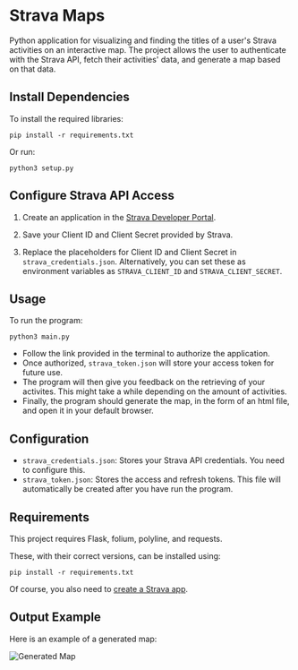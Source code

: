 # Strava Maps

Python application for visualizing and finding the titles of a user's Strava activities on an interactive map. The project allows the user to authenticate with the Strava API, fetch their activities' data, and generate a map based on that data.

## Install Dependencies
To install the required libraries:

`pip install -r requirements.txt`

Or run:

`python3 setup.py`

## Configure Strava API Access
1. Create an application in the [Strava Developer Portal](https://developers.strava.com/).

2. Save your Client ID and Client Secret provided by Strava.

3. Replace the placeholders for Client ID and Client Secret in `strava_credentials.json`. Alternatively, you can set these as environment variables as `STRAVA_CLIENT_ID` and `STRAVA_CLIENT_SECRET`.

## Usage
To run the program:

`python3 main.py`

- Follow the link provided in the terminal to authorize the application.
- Once authorized, `strava_token.json` will store your access token for future use.
- The program will then give you feedback on the retrieving of your activites. This might take a while depending on the amount of activities.
- Finally, the program should generate the map, in the form of an html file, and open it in your default browser.

## Configuration
- `strava_credentials.json`: Stores your Strava API credentials. You need to configure this.
- `strava_token.json`: Stores the access and refresh tokens. This file will automatically be created after you have run the program.

## Requirements
This project requires Flask, folium, polyline, and requests.

These, with their correct versions, can be installed using:

`pip install -r requirements.txt`

Of course, you also need to [create a Strava app](#configure-strava-api-access).

## Output Example

Here is an example of a generated map:

![Generated Map](images/map_output_screenshot.png)